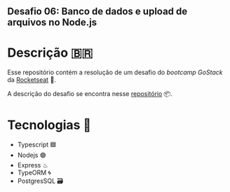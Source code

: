 ## Desafio 06: Banco de dados e upload de arquivos no Node.js

# Descrição 🇧🇷

Esse repositório contém a resolução de um desafio do *bootcamp GoStack* da
[Rocketseat](https://rocketseat.com.br/) 🚀.

A descrição do desafio se encontra nesse [repositório](https://github.com/Rocketseat/bootcamp-gostack-desafios/tree/master/desafio-database-upload) 📦.

# Tecnologias 🧰

- Typescript 🟦
- Nodejs 🟢
- Express ♨
- TypeORM 🌀
- PostgresSQL 🗃
